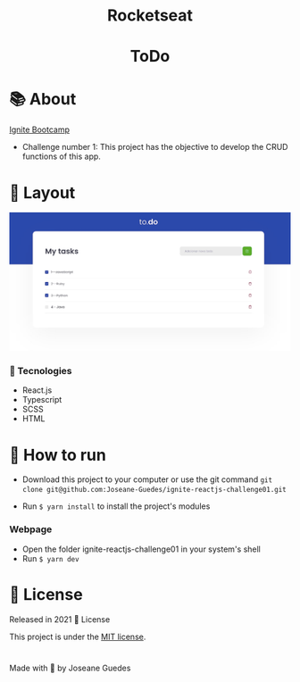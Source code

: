 <h1 align="center"> Rocketseat </h1> 

<h1 align="center">
ToDo
</h1>


# :books: About
[Ignite Bootcamp](https://rocketseat.com.br/ignite)
- Challenge number 1: This project has the objective to develop the CRUD functions of this app.

# :art: Layout

<div align="center">
  <p align="center">
    <img src="./.github/todo.png" width="700px" alt="Home page">
  </p>
</div>

### :hammer: Tecnologies

- React.js
- Typescript
- SCSS
- HTML

# 🔧 How to run

- Download this project to your computer or use the git command `git clone git@github.com:Joseane-Guedes/ignite-reactjs-challenge01.git`

- Run `$ yarn install` to install the project's modules

### Webpage

- Open the folder ignite-reactjs-challenge01 in your system's shell
- Run `$ yarn dev`

# :closed_book: License

Released in 2021 :closed_book: License

This project is under the [MIT license](./LICENSE).


#

<!-- <p align="center">
   <b> &#60;/&#62; by <a href="https://www.linkedin.com/in/joseane-guedes/">Joseane Guedes</a></b>
</p> -->

Made with :purple_heart: by Joseane Guedes 
